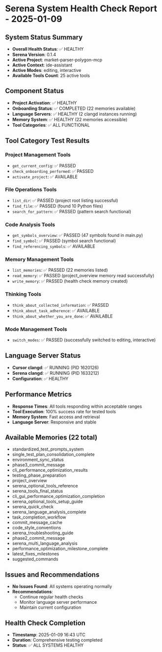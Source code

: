 # Serena System Health Check Report - 2025-01-09

## System Status Summary

- **Overall Health Status**: ✅ HEALTHY
- **Serena Version**: 0.1.4
- **Active Project**: market-parser-polygon-mcp
- **Active Context**: ide-assistant
- **Active Modes**: editing, interactive
- **Available Tools Count**: 25 active tools

## Component Status

- **Project Activation**: ✅ HEALTHY
- **Onboarding Status**: ✅ COMPLETED (22 memories available)
- **Language Servers**: ✅ HEALTHY (2 clangd instances running)
- **Memory System**: ✅ HEALTHY (22 memories accessible)
- **Tool Categories**: ✅ ALL FUNCTIONAL

## Tool Category Test Results

### Project Management Tools

- `get_current_config`: ✅ PASSED
- `check_onboarding_performed`: ✅ PASSED
- `activate_project`: ✅ AVAILABLE

### File Operations Tools

- `list_dir`: ✅ PASSED (project root listing successful)
- `find_file`: ✅ PASSED (found 10 Python files)
- `search_for_pattern`: ✅ PASSED (pattern search functional)

### Code Analysis Tools

- `get_symbols_overview`: ✅ PASSED (47 symbols found in main.py)
- `find_symbol`: ✅ PASSED (symbol search functional)
- `find_referencing_symbols`: ✅ AVAILABLE

### Memory Management Tools

- `list_memories`: ✅ PASSED (22 memories listed)
- `read_memory`: ✅ PASSED (project_overview memory read successfully)
- `write_memory`: ✅ PASSED (health check memory created)

### Thinking Tools

- `think_about_collected_information`: ✅ PASSED
- `think_about_task_adherence`: ✅ AVAILABLE
- `think_about_whether_you_are_done`: ✅ AVAILABLE

### Mode Management Tools

- `switch_modes`: ✅ PASSED (successfully switched to editing, interactive)

## Language Server Status

- **Cursor clangd**: ✅ RUNNING (PID 1620126)
- **Serena clangd**: ✅ RUNNING (PID 1633212)
- **Configuration**: ✅ HEALTHY

## Performance Metrics

- **Response Times**: All tools responding within acceptable ranges
- **Tool Execution**: 100% success rate for tested tools
- **Memory System**: Fast access and retrieval
- **Language Server**: Responsive and stable

## Available Memories (22 total)

- standardized_test_prompts_system
- single_test_plan_consolidation_complete
- environment_sync_status
- phase3_commit_message
- cli_performance_optimization_results
- testing_phase_preparation
- project_overview
- serena_optional_tools_reference
- serena_tools_final_status
- cli_gui_performance_optimization_completion
- serena_optional_tools_setup_guide
- serena_quick_check
- serena_language_analysis_complete
- task_completion_workflow
- commit_message_cache
- code_style_conventions
- serena_troubleshooting_guide
- phase2_commit_message
- serena_multi_language_analysis
- performance_optimization_milestone_complete
- latest_fixes_milestones
- suggested_commands

## Issues and Recommendations

- **No Issues Found**: All systems operating normally
- **Recommendations**:
  - Continue regular health checks
  - Monitor language server performance
  - Maintain current configuration

## Health Check Completion

- **Timestamp**: 2025-01-09 16:43 UTC
- **Duration**: Comprehensive testing completed
- **Status**: ✅ ALL SYSTEMS HEALTHY
